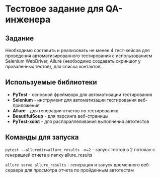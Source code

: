 # Тестовое задание для QA-инженера

## Задание 
Необходимо составить и реализовать не менее 4 тест-кейсов 
для проведения автоматизированного тестирования с использованием 
Selenium WebDriver, Allure (необходимо создавать скриншот 
у проваленных тестов), для списка контактов.

## Используемые библиотеки
- **PyTest** - основной фреймворк для автоматизации тестирования
- **Selenium** - инструмент для автоматизации тестирования веб-приложения
- **Allure** - для генерации отчетов по тестированию
- **BeautifulSoup** - для парсинга веб-страницы
- **PyTest-xdist** - для распараллеливания выполнения автотестов

## Команды для запуска
`pytest --alluredir=allure_results -n=2` - запуск тестов в 2 потоках с генерацией отчета
в папку allure_results

`allure serve allure_results` - генерация и запуск временного веб-сервера
для просмотра отчета по пройденным автотестам
